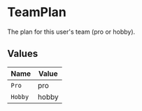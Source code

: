 # TeamPlan

The plan for this user's team (pro or hobby).


## Values

| Name    | Value   |
| ------- | ------- |
| `Pro`   | pro     |
| `Hobby` | hobby   |